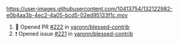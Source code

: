 <!--![online](https://puppeteer-screenshot-two.vercel.app/https:/dev.to/jkga?quality=75&viewportWidth=1250&viewportHeight=950&key=0bb7be77-c9da-4030-aaa2-cbf325b14210&type=jpeg)-->



https://user-images.githubusercontent.com/10413754/132122982-e0b4aa3b-4ec2-4a05-bcd5-02ed95133f1c.mov



<!--START_SECTION:activity-->
1. 💪 Opened PR [#222](https://github.com/yaronn/blessed-contrib/pull/222) in [yaronn/blessed-contrib](https://github.com/yaronn/blessed-contrib)
2. ❗️ Opened issue [#221](https://github.com/yaronn/blessed-contrib/issues/221) in [yaronn/blessed-contrib](https://github.com/yaronn/blessed-contrib)
<!--END_SECTION:activity-->
